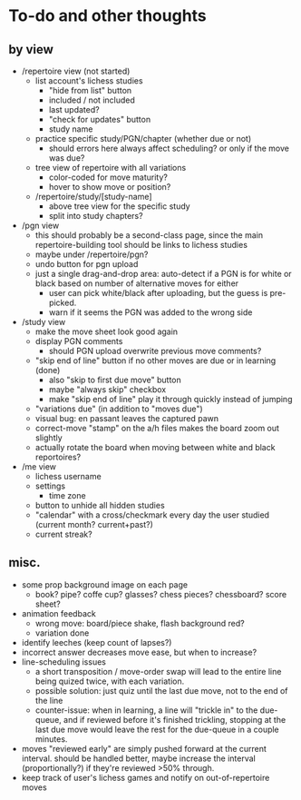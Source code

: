 # To-do and other thoughts

## by view

* /repertoire view (not started)
    - list account's lichess studies 
        - "hide from list" button 
        - included / not included
        - last updated? 
        - "check for updates" button
        - study name
    - practice specific study/PGN/chapter (whether due or not)
        - should errors here always affect scheduling? or only if the move was due?
    - tree view of repertoire with all variations
        - color-coded for move maturity?
        - hover to show move or position?
    - /repertoire/study/[study-name]
        - above tree view for the specific study
        - split into study chapters?
* /pgn view
    - this should probably be a second-class page, since the main repertoire-building tool should be links to lichess studies
    - maybe under /repertoire/pgn? 
    - undo button for pgn upload
    - just a single drag-and-drop area: auto-detect if a PGN is for white or black based on number of alternative moves for either
        * user can pick white/black after uploading, but the guess is pre-picked.
        * warn if it seems the PGN was added to the wrong side
* /study view
    - make the move sheet look good again
    - display PGN comments
        - should PGN upload overwrite previous move comments?
    - "skip end of line" button if no other moves are due or in learning (done)
        - also "skip to first due move" button
        - maybe "always skip" checkbox
        - make "skip end of line" play it through quickly instead of jumping
    - "variations due" (in addition to "moves due")
    - visual bug: en passant leaves the captured pawn
    - correct-move "stamp" on the a/h files makes the board zoom out slightly
    - actually rotate the board when moving between white and black reportoires?
* /me view 
    - lichess username
    - settings
        * time zone
    - button to unhide all hidden studies
    - "calendar" with a cross/checkmark every day the user studied (current month? current+past?)
    - current streak?

## misc.

* some prop background image on each page 
    - book? pipe? coffe cup? glasses? chess pieces? chessboard? score sheet?
* animation feedback 
    - wrong move: board/piece shake, flash background red?
    - variation done
* identify leeches (keep count of lapses?)
* incorrect answer decreases move ease, but when to increase?
* line-scheduling issues
    - a short transposition / move-order swap will lead to the entire line being quized twice, with each variation.
    - possible solution: just quiz until the last due move, not to the end of the line 
    - counter-issue: when in learning, a line will "trickle in" to the due-queue, and if reviewed before it's finished trickling, stopping at the last due move would leave the rest for the due-queue in a couple minutes.
* moves "reviewed early" are simply pushed forward at the current interval. should be handled better, maybe increase the interval (proportionally?) if they're reviewed >50% through.
* keep track of user's lichess games and notify on out-of-repertoire moves
